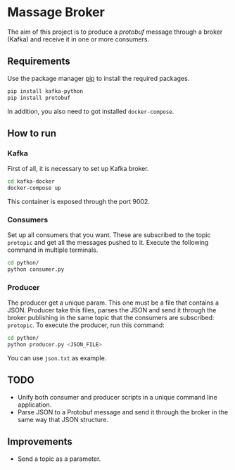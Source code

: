 # Massage Broker

The aim of this project is to produce a *protobuf* message through a broker (Kafka) and receive it in one or more consumers.

## Requirements

Use the package manager [pip](https://pip.pypa.io/en/stable/) to install the required packages.
```bash
pip install kafka-python
pip install protobuf
```
In addition, you also need to got installed `docker-compose`.


## How to run
### Kafka
First of all, it is necessary to set up Kafka broker.
```bash
cd kafka-docker
docker-compose up
```
This container is exposed through the port 9002.

### Consumers
Set up all consumers that you want. These are subscribed to the topic `protopic` and get all the messages pushed to it. Execute the following command in multiple terminals.
```bash
cd python/
python consumer.py
```  

### Producer 
The producer get a unique param. This one must be a file that contains a JSON. Producer take this files, parses the JSON and send it through the broker publishing in the same topic that the consumers are subscribed: `protopic`. To execute the producer, run this command:
```bash
cd python/
python producer.py <JSON_FILE>
```
You can use `json.txt` as example.


## TODO
* Unify both consumer and producer scripts in a unique command line application.
* Parse JSON to a Protobuf message and send it through the broker in the same way that JSON structure.

## Improvements
* Send a topic as a parameter.